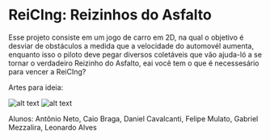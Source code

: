 # ReiCIng: Reizinhos do Asfalto
Esse projeto consiste em um jogo de carro em 2D, na qual o objetivo é desviar de obstáculos a medida que a velocidade do automovél aumenta, enquanto isso o piloto deve pegar diversos coletáveis que vão ajuda-ló a se tornar o verdadeiro Reizinho do Asfalto, eai você tem o que é necessesário para vencer a ReiCIng?

Artes para ideia:

![alt text](https://www.spriters-resource.com/resources/game_icons/3/2963.png?updated=1460947398 "Arte1")
![alt text](https://www.spriters-resource.com/resources/game_icons/18/17901.png?updated=1726386371 "Arte1")


Alunos: Antônio Neto, Caio Braga, Daniel Cavalcanti, Felipe Mulato, Gabriel Mezzalira, Leonardo Alves
